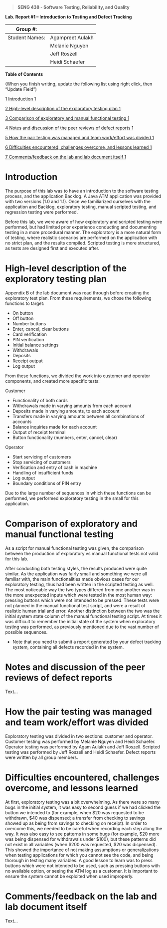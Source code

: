 >   **SENG 438 - Software Testing, Reliability, and Quality**

**Lab. Report \#1 – Introduction to Testing and Defect Tracking**

| Group \#:       |   |
|-----------------|---|
| Student Names:  | Agampreet Aulakh |
|                 | Melanie Nguyen |
|                 | Jeff Roszell |
|                 | Heidi Schaefer |

**Table of Contents**

(When you finish writing, update the following list using right click, then
“Update Field”)

[1 Introduction	1](#_Toc439194677)

[2 High-level description of the exploratory testing plan	1](#_Toc439194678)

[3 Comparison of exploratory and manual functional testing	1](#_Toc439194679)

[4 Notes and discussion of the peer reviews of defect reports	1](#_Toc439194680)

[5 How the pair testing was managed and team work/effort was
divided	1](#_Toc439194681)

[6 Difficulties encountered, challenges overcome, and lessons
learned	1](#_Toc439194682)

[7 Comments/feedback on the lab and lab document itself	1](#_Toc439194683)

# Introduction

The purpose of this lab was to have an introduction to the software testing
process, and the application Backlog. A Java ATM application was provided 
with two versions (1.0 and 1.1). Once we familiarized ourselves with the application
and Backlog, exploratory testing, manual scripted testing, and regression testing
were performed.

Before this lab, we were aware of how exploratory and scripted testing were performed,
but had limited prior experience conducting and documenting testing in a more procedural
manner. The exploratory is a more natural form of testing, where realistic scenarios
are performed on the application with no strict plan, and the results compiled. 
Scripted testing is more structured, as tests are designed first and executed after.

# High-level description of the exploratory testing plan

Appendix B of the lab document was read through before creating the exploratory test plan.
From these requirements, we chose the following functions to target:
-   On button
-   Off button
-   Number buttons
-   Enter, cancel, clear buttons
-   Card verification
-   PIN verification
-   Initial balance settings
-   Withdrawals
-   Deposits
-   Receipt output
-   Log output

From these functions, we divided the work into customer and operator components,
and created more specific tests:

Customer
-   Functionality of both cards
-   Withdrawals made in varying amounts from each account
-   Deposits made in varying amounts, to each account
-   Transfers made in varying amounts between all combinations of accounts
-   Balance inquiries made for each account
-   Output of receipt terminal
-   Button functionality (numbers, enter, cancel, clear)

Operator
-   Start servicing of customers
-   Stop servicing of customers
-   Verification and entry of cash in machine
-   Handling of insufficient funds
-   Log output
-   Boundary conditions of PIN entry

Due to the large number of sequences in which these functions can be performed,
we performed exploratory testing in the small for this application.

# Comparison of exploratory and manual functional testing

As a script for manual functional testing was given, the comparison between
the production of exploratory vs manual functional tests not valid for this lab.

After conducting both testing styles, the results produced were quite
similar. As the application was fairly small and something we were all
familiar with, the main functionalities made obvious cases for our 
exploratory testing, thus had been written in the scripted testing as well. 
The most noticeable way the two types differed from one another
was in the more unexpected inputs which were tested in the most human way:
pressing buttons which were not intended to be pressed. These tests were not
planned in the manual functional test script, and were a result of realistic
human trial and error. Another distinction between the two was the initial 
system state column of the manual functional testing script. At times it was 
difficult to remember the initial state of the system when exploratory testing 
was performed, as previously mentioned due to the vast number of possible sequences.


-   Note that you need to submit a report generated by your defect tracking
    system, containing all defects recorded in the system.

# Notes and discussion of the peer reviews of defect reports

Text…

# How the pair testing was managed and team work/effort was divided 

Exploratory testing was divided in two sections: customer and operator.
Customer testing was performed by Melanie Nguyen and Heidi Schaefer.
Operator testing was performed by Agam Aulakh and Jeff Roszell.
Scripted testing was performed by Jeff Roszell and Heidi Schaefer.
Defect reports were written by all group members.

# Difficulties encountered, challenges overcome, and lessons learned

At first, exploratory testing was a bit overwhelming. As there were so many bugs 
in the initial system, it was easy to second guess if we had clicked the button 
we intended to (for example, when $20 was requested to be withdrawn, $40 was dispensed; 
a transfer from checking to savings showed up as being from savings to checking 
on receipt). In order to overcome this, we needed to be careful when recording
each step along the way. It was also easy to see patterns in some bugs (for example,
$20 more was being dispensed for withdrawals under $100), but these patterns did not
exist in all variables (when $200 was requested, $20 was dispensed). This showed
the importance of not making assumptions or generalizations when testing applications
for which you cannot see the code, and being thorough in testing many variables.
A good lesson to learn was to press buttons which were not intended to be used,
such as pressing buttons with no available option, or seeing the ATM log as a customer.
It is important to ensure the system cannot be exploited when used improperly.

# Comments/feedback on the lab and lab document itself

Text…
